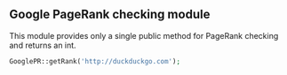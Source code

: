 ## Google PageRank checking module

This module provides only a single public method for PageRank checking and returns an int.

```php
GooglePR::getRank('http://duckduckgo.com');
```

